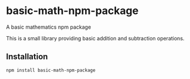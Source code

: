 # basic-math-npm-package

A basic mathematics npm package

This is a small library providing basic addition and subtraction operations.

## Installation

```bash
npm install basic-math-npm-package
```

